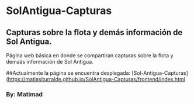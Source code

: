 # SolAntigua-Capturas

## Capturas sobre la flota y demás información de Sol Antigua.

Página web básica en donde se compartiran capturas sobre la flota y demaás información de Sol Antigua.

##Actualmente la página se encuentra desplegada: [Sol-Antigua-Capturas](https://matiasiturralde.github.io/SolAntigua-Capturas/frontend/index.html

### By: Matimad
